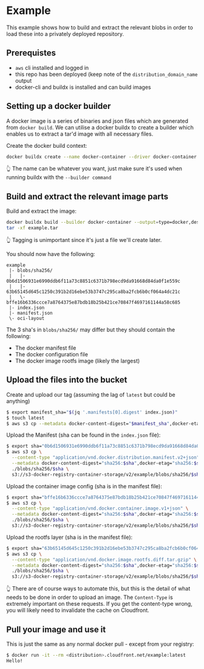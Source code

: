 # Example

This example shows how to build and extract the relevant blobs in order to load
these into a privately deployed repository.

## Prerequistes

- `aws` cli installed and logged in
- this repo has been deployed (keep note of the `distribution_domain_name`
  output
- docker-cli and buildx is installed and can build images

## Setting up a docker builder

A docker image is a series of binaries and json files which are generated from
`docker build`. We can utilise a docker buildx to create a builder which enables
us to extract a tar'd image with all necessary files.

Create the docker build context:

```sh
docker buildx create --name docker-container --driver docker-container
```

👆 The name can be whatever you want, just make sure it's used when running
buildx with the `--builder command`

## Build and extract the relevant image parts

Build and extract the image:

```sh
docker buildx build --builder docker-container --output=type=docker,dest=example.tar .
tar -xf example.tar
```

👆 Tagging is unimportant since it's just a file we'll create later.

You should now have the following:
```
example
 |- blobs/sha256/
 |   |- 0b6d1506931e6990ddb6f11a73c8851c6371b798ecd9da91668d84da0f1e559c 
 |   |- 63b65145d645c1250c391b2d16ebe53b3747c295ca8ba2fcb6b0cf064a4dc21c
 |   \- bffe16b6336ccce7a8764375e87bdb18b25b421ce70847f4697161144a58c685 
 |- index.json
 |- manifest.json
 \- oci-layout
```

The 3 sha's in `blobs/sha256/` may differ but they should contain the following:

- The docker manifest file
- The docker configuration file
- The docker image rootfs image (likely the largest)

## Upload the files into the bucket

Create and upload our tag (assuming the lag of `latest` but could be anything)

```sh
$ export manifest_sha="$(jq '.manifests[0].digest' index.json)"
$ touch latest
$ aws s3 cp --metadata docker-content-digest="$manifest_sha",docker-etag="$manifest_sha" latest s3://s3-docker-registry-container-storage/v2/example/manifests/latest
```

Upload the Manifest (sha can be found in the `index.json` file):

```sh
$ export sha="0b6d1506931e6990ddb6f11a73c8851c6371b798ecd9da91668d84da0f1e559c"
$ aws s3 cp \
  --content-type "application/vnd.docker.distribution.manifest.v2+json" \
  --metadata docker-content-digest="sha256:$sha",docker-etag="sha256:$sha" \
  ./blobs/sha256/$sha \
  s3://s3-docker-registry-container-storage/v2/example/blobs/sha256/$sha
```

Upload the container image config (sha is in the manifest file):

```sh
$ export sha="bffe16b6336ccce7a8764375e87bdb18b25b421ce70847f4697161144a58c685"
$ aws s3 cp \
  --content-type "application/vnd.docker.container.image.v1+json" \
  --metadata docker-content-digest="sha256:$sha",docker-etag="sha256:$sha" \
  ./blobs/sha256/$sha \
  s3://s3-docker-registry-container-storage/v2/example/blobs/sha256/$sha
```

Upload the rootfs layer (sha is in the manifest file):

```sh
$ export sha="63b65145d645c1250c391b2d16ebe53b3747c295ca8ba2fcb6b0cf064a4dc21c"
$ aws s3 cp \
  --content-type "application/vnd.docker.image.rootfs.diff.tar.gzip" \
  --metadata docker-content-digest="sha256:$sha",docker-etag="sha256:$sha" \
  ./blobs/sha256/$sha \
  s3://s3-docker-registry-container-storage/v2/example/blobs/sha256/$sha
```

👆 There are of course ways to automate this, but this is the detail of what 
needs to be done in order to upload an image. The `Content-Type` is extremely
important on these requests. If you get the content-type wrong, you will likely
need to invalidate the cache on Cloudfront.

## Pull your image and use it

This is just the same as any normal docker pull - except from your registry:

```sh
$ docker run -it --rm <distribution>.cloudfront.net/example:latest
Hello!
```
